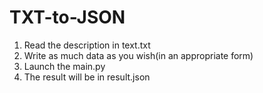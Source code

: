 # TXT-to-JSON
1) Read the description in text.txt
2) Write as much data as you wish(in an appropriate form)
3) Launch the main.py
4) The result will be in result.json

